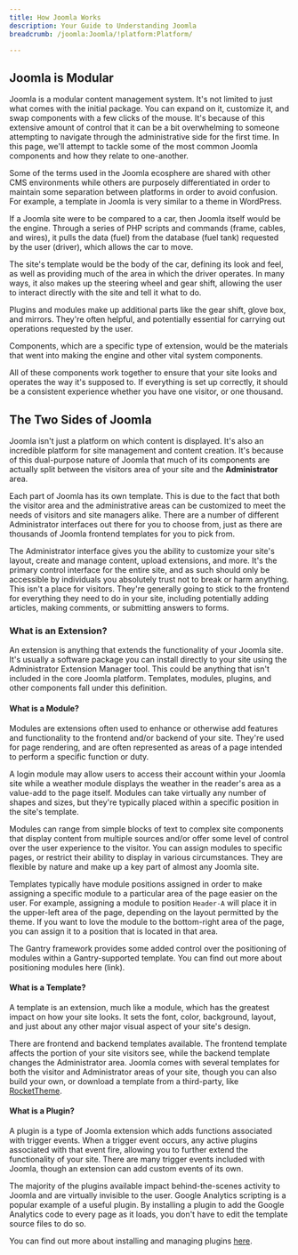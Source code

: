 ```yaml
---
title: How Joomla Works
description: Your Guide to Understanding Joomla
breadcrumb: /joomla:Joomla/!platform:Platform/

---
```


Joomla is Modular
-----
Joomla is a modular content management system. It's not limited to just what comes with the initial package. You can expand on it, customize it, and swap components with a few clicks of the mouse. It's because of this extensive amount of control that it can be a bit overwhelming to someone attempting to navigate through the administrative side for the first time. In this page, we'll attempt to tackle some of the most common Joomla components and how they relate to one-another.

Some of the terms used in the Joomla ecosphere are shared with other CMS environments while others are purposely differentiated in order to maintain some separation between platforms in order to avoid confusion. For example, a template in Joomla is very similar to a theme in WordPress.

If a Joomla site were to be compared to a car, then Joomla itself would be the engine. Through a series of PHP scripts and commands (frame, cables, and wires), it pulls the data (fuel) from the database (fuel tank) requested by the user (driver), which allows the car to move.

The site's template would be the body of the car, defining its look and feel, as well as providing much of the area in which the driver operates. In many ways, it also makes up the steering wheel and gear shift, allowing the user to interact directly with the site and tell it what to do.

Plugins and modules make up additional parts like the gear shift, glove box, and mirrors. They're often helpful, and potentially essential for carrying out operations requested by the user.

Components, which are a specific type of extension, would be the materials that went into making the engine and other vital system components.

All of these components work together to ensure that your site looks and operates the way it's supposed to. If everything is set up correctly, it should be a consistent experience whether you have one visitor, or one thousand.

The Two Sides of Joomla
------
Joomla isn't just a platform on which content  is displayed. It's also an incredible platform for site management and content creation. It's because of this dual-purpose nature of Joomla that much of its components are actually split between the visitors area of your site and the **Administrator** area.

Each part of Joomla has its own template. This is due to the fact that both the visitor area and the administrative areas can be customized to meet the needs of visitors and site managers alike. There are a number of different Administrator interfaces out there for you to choose from, just as there are thousands of  Joomla frontend templates for you to pick from.

The Administrator interface gives you the ability to customize your site's layout, create and manage content, upload extensions, and more. It's the primary control interface for the entire site, and as such should only be accessible by individuals you absolutely trust not to break or harm anything. This isn't a place for visitors. They're generally going to stick to the frontend for everything they need to do in your site, including potentially adding articles, making comments, or submitting answers to forms.

### What is an Extension?
An extension is anything that extends the functionality of your Joomla site. It's usually a software package you can install directly to your site using the Administrator Extension Manager tool. This could be anything that isn't included in the core Joomla platform. Templates, modules, plugins, and other components fall under this definition.

#### What is a Module?
Modules are extensions often used to enhance or otherwise add features and functionality to the frontend and/or backend of your site. They're used for page rendering, and are often represented as areas of a page intended to perform a specific function or duty.

A login module may allow users to access their account within your Joomla site while a weather module displays the weather in the reader's area as a value-add to the page itself. Modules can take virtually any number of shapes and sizes, but they're typically placed within a specific position in the site's template.

Modules can range from simple blocks of text to complex site components that display content from multiple sources and/or offer some level of control over the user experience to the visitor. You can assign modules to specific pages, or restrict their ability to display in various circumstances. They are flexible by nature and make up a key part of almost any Joomla site.

Templates typically have module positions assigned in order to make assigning a specific module to a particular area of the page easier on the user. For example, assigning a module to position `Header-A` will place it in the upper-left area of the page, depending on the layout permitted by the theme. If you want to love the module to the bottom-right area of the page, you can assign it to a position that is located in that area.

The Gantry framework provides some added control over the positioning of modules within a Gantry-supported template. You can find out more about positioning modules here (link).

#### What is a Template?
A template is an extension, much like a module, which has the greatest impact on how your site looks. It sets the font, color, background, layout, and just about any other major visual aspect of your site's design.

There are frontend and backend templates available. The frontend template affects the portion of your site visitors see, while the backend template changes the Administrator area. Joomla comes with several templates for both the visitor and Administrator areas of your site, though you can also build your own, or download a template from a third-party, like [RocketTheme][rockettheme].

#### What is a Plugin?
A plugin is a type of Joomla extension which adds functions associated with trigger events. When a trigger event occurs, any active plugins associated with that event fire, allowing you to further extend the functionality of your site. There are many trigger events included with Joomla, though an extension can add custom events of its own.

The majority of the plugins available impact behind-the-scenes activity to Joomla and are virtually invisible to the user. Google Analytics scripting is a popular example of a useful plugin. By installing a plugin to add the Google Analytics code to every page as it loads, you don't have to edit the template source files to do so.

You can find out more about installing and managing plugins [here][plugins].

[rockettheme]: http://www.rockettheme.com
[plugins]: extensions.md